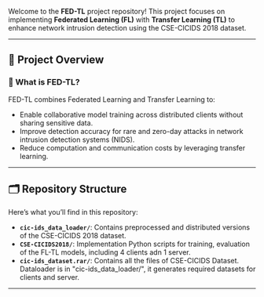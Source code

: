 Welcome to the **FED-TL** project repository! This project focuses on implementing **Federated Learning (FL)** with **Transfer Learning (TL)** to enhance network intrusion detection using the CSE-CICIDS 2018 dataset.

---

## 🚀 Project Overview

### 📖 What is FED-TL?
FED-TL combines Federated Learning and Transfer Learning to:
- Enable collaborative model training across distributed clients without sharing sensitive data.
- Improve detection accuracy for rare and zero-day attacks in network intrusion detection systems (NIDS).
- Reduce computation and communication costs by leveraging transfer learning.

---

## 🗂️ Repository Structure
Here’s what you’ll find in this repository:
- **`cic-ids_data_loader/`**: Contains preprocessed and distributed versions of the CSE-CICIDS 2018 dataset.
- **`CSE-CICIDS2018/`**: Implementation Python scripts for training, evaluation of the FL-TL models, including 4 clients adn 1 server.
- **`cic-ids_dataset.rar/`**: Contains all the files of CSE-CICIDS Dataset. Dataloader is in "cic-ids_data_loader/", it generates required datasets for clients and server.             

---
